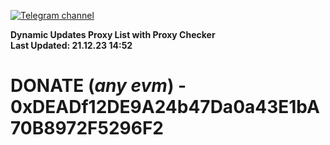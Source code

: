 [![Telegram channel](https://img.shields.io/endpoint?url=https://runkit.io/damiankrawczyk/telegram-badge/branches/master?url=https://t.me/n4z4v0d)](https://t.me/n4z4v0d) 

**Dynamic Updates Proxy List with Proxy Checker**  
**Last Updated: 21.12.23 14:52**

# DONATE (_any evm_) - 0xDEADf12DE9A24b47Da0a43E1bA70B8972F5296F2
